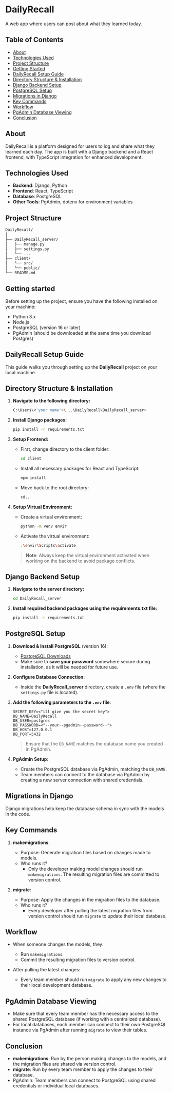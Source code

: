 # DailyRecall

A web app where users can post about what they learned today.

## Table of Contents

- [About](#about)
- [Technologies Used](#technologies-used)
- [Project Structure](#project-structure)
- [Getting Started](#getting-started)
- [DailyRecall Setup Guide](#dailyrecall-setup-guide)
- [Directory Structure & Installation](#directory-structure-&-installation)
- [Django Backend Setup](#django-backend-setup)
- [PostgreSQL Setup](#postgreSQL-setup)
- [Migrations in Django](#migrations-in-django)
- [Key Commands](#key-commands)
- [Workflow](#workflow)
- [PgAdmin Database Viewing](#pgadmin-database-viewing)
- [Conclusion](#conclusion)

## About

DailyRecall is a platform designed for users to log and share what they learned each day. The app is built with a Django backend and a React frontend, with TypeScript integration for enhanced development.

## Technologies Used

- **Backend**: Django, Python
- **Frontend**: React, TypeScript
- **Database**: PostgreSQL
- **Other Tools**: PgAdmin, dotenv for environment variables

## Project Structure

```bash
DailyRecall/
│
├── DailyRecall_server/
│   ├── manage.py
│   ├── settings.py
│   └── ...
├── client/
│   └── src/
│   └── public/
└── README.md
```

## Getting started

Before setting up the project, ensure you have the following installed on your machine:

- Python 3.x
- Node.js
- PostgreSQL (version 16 or later)
- PgAdmin (should be downloaded at the same time you download Postgres)

## DailyRecall Setup Guide

This guide walks you through setting up the **DailyRecall** project on your local machine.

## Directory Structure & Installation

1. **Navigate to the following directory:**
   ```bash
   C:\Users\<'your name'>\...\DailyRecall\DailyRecall_server>
   ```
2. **Install Django packages:**

   ```bash
   pip install -r requirements.txt
   ```

3. **Setup Frontend:**

   - First, change directory to the client folder:

     ```bash
     cd client
     ```

   - Install all necessary packages for React and TypeScript:

     ```bash
     npm install
     ```

   - Move back to the root directory:
     ```bash
     cd..
     ```

4. **Setup Virtual Environment:**

   - Create a virtual environment:

     ```bash
     python -m venv envir
     ```

   - Activate the virtual environment:
     ```bash
     .\envir\Scripts\activate
     ```

   > **Note**: Always keep the virtual environment activated when working on the backend to avoid package conflicts.

## Django Backend Setup

1. **Navigate to the server directory:**

   ```bash
   cd DailyRecall_server
   ```

2. **Install required backend packages using the requirements.txt file:**
   ```bash
   pip install -r requirements.txt
   ```

## PostgreSQL Setup

1. **Download & Install PostgreSQL** (version 16):

   - [PostgreSQL Downloads](https://www.postgresql.org/download/)
   - Make sure to **save your password** somewhere secure during installation, as it will be needed for future use.

2. **Configure Database Connection:**

   - Inside the **DailyRecall_server** directory, create a `.env` file (where the `settings.py` file is located).

3. **Add the following parameters to the `.env` file**:

   ```
   SECRET_KEY=<"ill give you the secret key">
   DB_NAME=DailyRecall
   DB_USER=postgres
   DB_PASSWORD=<"--your--pgadmin--password--">
   DB_HOST=127.0.0.1
   DB_PORT=5432
   ```

   > Ensure that the `DB_NAME` matches the database name you created in PgAdmin.

4. **PgAdmin Setup**:
   - Create the PostgreSQL database via PgAdmin, matching the `DB_NAME`.
   - Team members can connect to the database via PgAdmin by creating a new server connection with shared credentials.

## Migrations in Django

Django migrations help keep the database schema in sync with the models in the code.

## Key Commands

1. **makemigrations**:

   - Purpose: Generate migration files based on changes made to models.
   - Who runs it?
     - Only the developer making model changes should run `makemigrations`. The resulting migration files are committed to version control.

2. **migrate**:
   - Purpose: Apply the changes in the migration files to the database.
   - Who runs it?
     - Every developer after pulling the latest migration files from version control should run `migrate` to update their local database.

## Workflow

- When someone changes the models, they:

  - Run `makemigrations`.
  - Commit the resulting migration files to version control.

- After pulling the latest changes:
  - Every team member should run `migrate` to apply any new changes to their local development database.

## PgAdmin Database Viewing

- Make sure that every team member has the necessary access to the shared PostgreSQL database (if working with a centralized database).
- For local databases, each member can connect to their own PostgreSQL instance via PgAdmin after running `migrate` to view their tables.

## Conclusion

- **makemigrations**: Run by the person making changes to the models, and the migration files are shared via version control.
- **migrate**: Run by every team member to apply the changes to their database.
- PgAdmin: Team members can connect to PostgreSQL using shared credentials or individual local databases.
